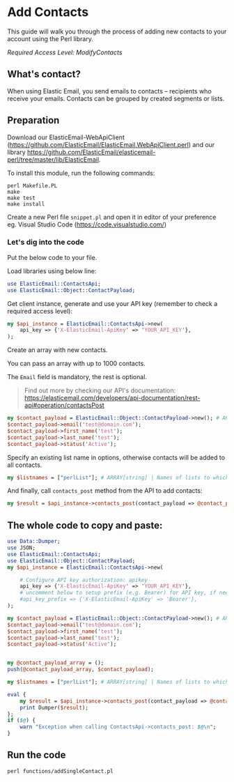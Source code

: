 # Add Contacts

This guide will walk you through the process of adding new contacts to your account using the Perl library. 

*Required Access Level: ModifyContacts*

## What's contact?
When using Elastic Email, you send emails to contacts – recipients who receive your emails. Contacts can be grouped by created segments or lists.

## Preparation

Download our ElasticEmail-WebApiClient (https://github.com/ElasticEmail/ElasticEmail.WebApiClient.perl) and our library https://github.com/ElasticEmail/elasticemail-perl/tree/master/lib/ElasticEmail.

To install this module, run the following commands:

	perl Makefile.PL
	make
	make test
	make install
    
Create a new Perl file `snippet.pl` and open it in editor of your preference eg. Visual Studio Code (https://code.visualstudio.com/)


### Let's dig into the code

Put the below code to your file.

Load libraries using below line:

```perl
use ElasticEmail::ContactsApi;
use ElasticEmail::Object::ContactPayload;
```

Get client instance, generate and use your API key (remember to check a required access level): 

```perl
my $api_instance = ElasticEmail::ContactsApi->new(
    api_key => {'X-ElasticEmail-ApiKey' => 'YOUR_API_KEY'},
);
```

Create an array with new contacts.

You can pass an array with up to 1000 contacts.

The `Email` field is mandatory, the rest is optional.

> Find out more by checking our API's documentation: https://elasticemail.com/developers/api-documentation/rest-api#operation/contactsPost

```perl
my $contact_payload = ElasticEmail::Object::ContactPayload->new(); # ARRAY[ContactPayload]
$contact_payload->email('test@domain.com');
$contact_payload->first_name('test');
$contact_payload->last_name('test');
$contact_payload->status('Active');
```

Specify an existing list name in options, otherwise contacts will be added to all contacts.

```perl
my $listnames = ["perlList"]; # ARRAY[string] | Names of lists to which the uploaded contacts should be added to
```

And finally, call `contacts_post` method from the API to add contacts: 

```perl
my $result = $api_instance->contacts_post(contact_payload => @contact_payload_array, listnames => $listnames);
```

## The whole code to copy and paste:

```perl
use Data::Dumper;
use JSON;
use ElasticEmail::ContactsApi;
use ElasticEmail::Object::ContactPayload;
my $api_instance = ElasticEmail::ContactsApi->new(

    # Configure API key authorization: apikey
    api_key => {'X-ElasticEmail-ApiKey' => 'YOUR_API_KEY'},
    # uncomment below to setup prefix (e.g. Bearer) for API key, if needed
    #api_key_prefix => {'X-ElasticEmail-ApiKey' => 'Bearer'},
);

my $contact_payload = ElasticEmail::Object::ContactPayload->new(); # ARRAY[ContactPayload] | 
$contact_payload->email('test@domain.com');
$contact_payload->first_name('test');
$contact_payload->last_name('test');
$contact_payload->status('Active');


my @contact_payload_array = ();
push(@contact_payload_array, $contact_payload);

my $listnames = ["perlList"]; # ARRAY[string] | Names of lists to which the uploaded contacts should be added to

eval {
    my $result = $api_instance->contacts_post(contact_payload => @contact_payload_array, listnames => $listnames);
    print Dumper($result);
};
if ($@) {
    warn "Exception when calling ContactsApi->contacts_post: $@\n";
}

```

## Run the code
```
perl functions/addSingleContact.pl
```